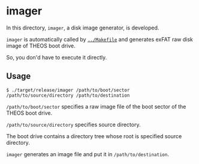 # imager

In this directory, `imager`, a disk image generator, is developed.

`imager` is automatically called by [`../Makefile`](../Makefile) and generates exFAT raw disk image of THEOS boot drive.

So, you don'd have to execute it directly.

## Usage

```
$ ./target/release/imager /path/to/boot/sector /path/to/source/directory /path/to/destination
```

`/path/to/boot/sector` specifies a raw image file of the boot sector of the THEOS boot drive.

`/path/to/source/directory` specifies source directory.

The boot drive contains a directory tree whose root is specified source directory.

`imager` generates an image file and put it in `/path/to/destination`.

